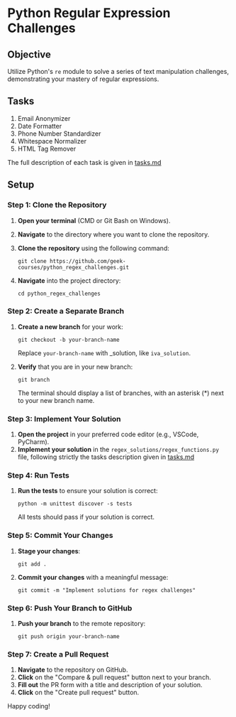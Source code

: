 # Python Regular Expression Challenges

## Objective
Utilize Python's `re` module to solve a series of text manipulation challenges, demonstrating your mastery of regular expressions.

## Tasks
1. Email Anonymizer
2. Date Formatter
3. Phone Number Standardizer
4. Whitespace Normalizer
5. HTML Tag Remover

The full description of each task is given in [tasks.md](./tasks.md)

## Setup

### Step 1: Clone the Repository
1. **Open your terminal** (CMD or Git Bash on Windows).
2. **Navigate** to the directory where you want to clone the repository.
3. **Clone the repository** using the following command:
   ```
   git clone https://github.com/geek-courses/python_regex_challenges.git
   ```

4. **Navigate** into the project directory:
   ```
   cd python_regex_challenges
   ```

### Step 2: Create a Separate Branch
1. **Create a new branch** for your work:
   ```
   git checkout -b your-branch-name
   ```
   Replace `your-branch-name` with <your name>_solution, like `iva_solution`.

2. **Verify** that you are in your new branch:
   ```
   git branch
   ```
   The terminal should display a list of branches, with an asterisk (*) next to your new branch name.

### Step 3: Implement Your Solution
1. **Open the project** in your preferred code editor (e.g., VSCode, PyCharm).
3. **Implement your solution** in the `regex_solutions/regex_functions.py` file, following strictly the tasks description given in [tasks.md](./tasks.md)

### Step 4: Run Tests
1. **Run the tests** to ensure your solution is correct:
   ```
   python -m unittest discover -s tests
   ```
   All tests should pass if your solution is correct.

### Step 5: Commit Your Changes
1. **Stage your changes**:
   ```
   git add .
   ```
2. **Commit your changes** with a meaningful message:
   ```
   git commit -m "Implement solutions for regex challenges"
   ```

### Step 6: Push Your Branch to GitHub
1. **Push your branch** to the remote repository:
   ```
   git push origin your-branch-name
   ```

### Step 7: Create a Pull Request
1. **Navigate** to the repository on GitHub.
2. **Click** on the "Compare & pull request" button next to your branch.
3. **Fill out** the PR form with a title and description of your solution.
4. **Click** on the "Create pull request" button.


Happy coding!
